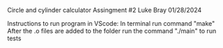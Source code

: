 Circle and cylinder calculator
Assingment #2
Luke Bray 01/28/2024

Instructions to run program in VScode:
In terminal run command "make"
After the .o files are added to the folder run the command "./main" to run tests